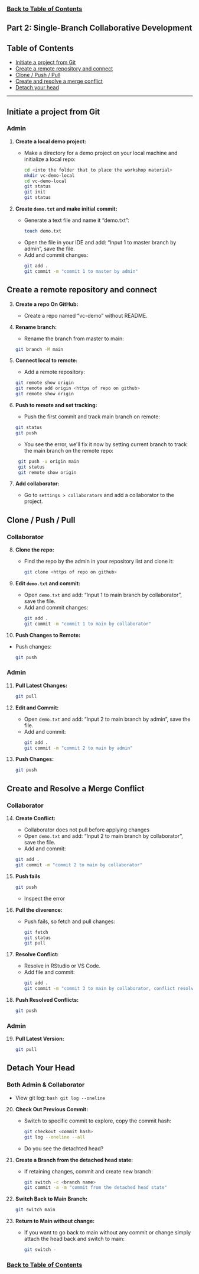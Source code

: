 ### [Back to Table of Contents](./README.md)

## Part 2: Single-Branch Collaborative Development

## Table of Contents

- [Initiate a project from Git](#initiate-a-project-from-git)
- [Create a remote repository and connect](#create-a-remote-repository-and-connect)
- [Clone / Push / Pull](#clone--push--pull)
- [Create and resolve a merge conflict](#create-and-resolve-a-merge-conflict)
- [Detach your head](#detach-your-head)

---

## Initiate a project from Git

### Admin

1. **Create a local demo project:**
   - Make a directory for a demo project on your local machine and initialize a local repo:
     ```bash
     cd <into the folder that to place the workshop material>
     mkdir vc-demo-local
     cd vc-demo-local
     git status 
     git init 
     git status 
     ```

2. **Create `demo.txt` and make initial commit:**
   - Generate a text file and name it “demo.txt”:
     ```bash
     touch demo.txt 
     ```
   - Open the file in your IDE and add: “Input 1 to master branch by admin”, save the file.
   - Add and commit changes:
     ```bash
     git add . 
     git commit -m "commit 1 to master by admin"
     ```

## Create a remote repository and connect

3. **Create a repo On GitHub:**
   - Create a repo named “vc-demo” without README.

4. **Rename branch:**
   - Rename the branch from master to main:
    ```bash
    git branch -M main
    ```
5. **Connect local to remote:**
   - Add a remote repository:
   ```bash
   git remote show origin
   git remote add origin <https of repo on github>
   git remote show origin
   ```

6. **Push to remote and set tracking:**
   - Push the first commit and track main branch on remote:
   ```bash
   git status
   git push 
   ```
   - You see the error, we'll fix it now by setting current branch to track the main branch on the remote repo: 
    ```Bash 
     git push -u origin main
     git status 
     git remote show origin
     ```

7. **Add collaborator:**
   - Go to `settings > collaborators` and add a collaborator to the project.

## Clone / Push / Pull

### Collaborator

8. **Clone the repo:**
   - Find the repo by the admin in your repository list and clone it:
     ```bash
     git clone <https of repo on github> 
     ```

9. **Edit `demo.txt` and commit:**
   - Open `demo.txt` and add: “Input 1 to main branch by collaborator”, save the file.
   - Add and commit changes:
     ```bash
     git add . 
     git commit -m "commit 1 to main by collaborator"
     ```

10. **Push Changes to Remote:**
   - Push changes:
     ```bash
     git push 
     ```

### Admin

11. **Pull Latest Changes:**
    ```bash
    git pull 
    ```

12. **Edit and Commit:**
    - Open `demo.txt` and add: “Input 2 to main branch by admin”, save the file.
    - Add and commit:
      ```bash
      git add . 
      git commit -m "commit 2 to main by admin"
      ```

13. **Push Changes:**
    ```bash
    git push 
    ```

## Create and Resolve a Merge Conflict

### Collaborator

14. **Create Conflict:**
    - Collaborator does not pull before applying changes
    - Open `demo.txt` and add: “Input 2 to main branch by collaborator”, save the file.
    - Add and commit:
    ```bash
    git add . 
    git commit -m "commit 2 to main by collaborator"
    ```

15. **Push fails**
     ```bash
     git push 
     ```
     - Inspect the error 

16. **Pull the diverence:**
    - Push fails, so fetch and pull changes:
      ```bash
      git fetch
      git status 
      git pull 
      ```

17. **Resolve Conflict:**
    - Resolve in RStudio or VS Code.
    - Add file and commit:
      ```bash
      git add . 
      git commit -m "commit 3 to main by collaborator, conflict resolved"
      ```

18. **Push Resolved Conflicts:**
    ```bash
    git push 
    ```

### Admin

19. **Pull Latest Version:**
    ```bash
    git pull
    ```

## Detach Your Head

### Both Admin & Collaborator

   - View git log:
    ```bash
    git log --oneline
    ```

20. **Check Out Previous Commit:**
    - Switch to specific commit to explore, copy the commit hash:
      ```bash
      git checkout <commit hash>
      git log --oneline --all 
      ```
    - Do you see the detachted head?


21. **Create a Branch from the detached head state:**
    - If retaining changes, commit and create new branch:
      ```bash
      git switch -c <branch name>
      git commit -a -m "commit from the detached head state"
      ```

22. **Switch Back to Main Branch:**
    ```bash
    git switch main 
    ```

23. **Return to Main without change:**
    - If you want to go back to main without any commit or change simply attach the head back and switch to main:
      ```bash
      git switch - 
      ```
### [Back to Table of Contents](./README.md)
